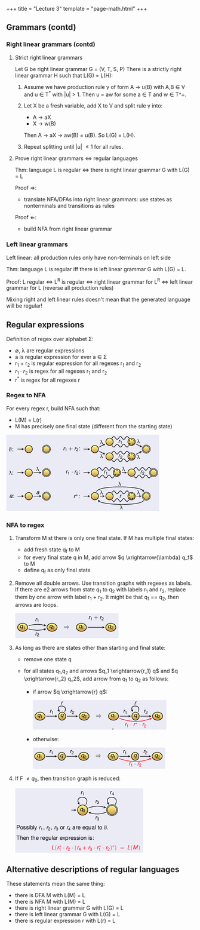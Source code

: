 +++
title = "Lecture 3"
template = "page-math.html"
+++

## Grammars (contd)

### Right linear grammars (contd)

1.  Strict right linear grammars

    Let G be right linear grammar G = (V, T, S, P) There is a strictly
    right linear grammar H such that L(G) = L(H):

    1.  Assume we have production rule γ of form A → u(B) with A,B ∈ V
        and u ∈ T<sup>\*</sup> with \|u\| \> 1. Then u = aw for some a ∈ T and w
        ∈ T\^+.
    2.  Let X be a fresh variable, add X to V and split rule γ into:
        -   A → aX
        -   X → w(B)

        Then A → aX → aw(B) = u(B). So L(G) = L(H).
    3.  Repeat splitting until \|u\|  ≤ 1 for all rules.

2.  Prove right linear grammars ⇔ regular languages

    Thm: language L is regular ⇔ there is right linear grammar G with
    L(G) = L

    Proof ⇒:

    -   translate NFA/DFAs into right linear grammars: use states as
        nonterminals and transitions as rules

    Proof ⇐:

    -   build NFA from right linear grammar

### Left linear grammars

Left linear: all production rules only have non-terminals on left side

Thm: language L is regular iff there is left linear grammar G with L(G) = L.

Proof: L regular ⇔ L<sup>R</sup> is regular ⇔ right linear grammar for L<sup>R</sup> ⇔
left linear grammar for L (reverse all production rules)

Mixing right and left linear rules doesn't mean that the generated
language will be regular!

## Regular expressions

Definition of regex over alphabet Σ:

-   ∅, λ are regular expressions
-   a is regular expression for ever a ∈ Σ
-   r<sub>1</sub> + r<sub>2</sub> is regular expression for all regexes r<sub>1</sub> and r<sub>2</sub>
-   $r_1 \cdot r_2$ is regex for all regexes r<sub>1</sub> and r<sub>2</sub>
-   r<sup>*</sup> is regex for all regexes r

### Regex to NFA

For every regex r, build NFA such that:

-   L(M) = L(r)
-   M has precisely one final state (different from the starting state)

![](86315079efdd412f82bc1195a96910da.png)

### NFA to regex

1.  Transform M st there is only one final state. If M has multiple
    final states:

    -   add fresh state q<sub>f</sub> to M
    -   for every final state q in M, add arrow $q \xrightarrow{\lambda} q_f$ to M
    -   define q<sub>f</sub> as only final state

2.  Remove all double arrows. Use transition graphs with regexes as
    labels. If there are e2 arrows from state q<sub>1</sub> to q<sub>2</sub> with labels
    r<sub>1</sub> and r<sub>2</sub>, replace them by one arrow with label r<sub>1</sub> + r<sub>2</sub>. It
    might be that q<sub>1</sub> == q<sub>2</sub>, then arrows are loops.

    ![](576b1d4dbafe45399c236e5b6f40b60d.png)

3.  As long as there are states other than starting and final state:

    -   remove one state q

    -   for all states q<sub>1</sub>,q<sub>2</sub> and arrows $q_1 \xrightarrow{r_1} q$ and $q \xrightarrow{r_2} q_2$,
        add arrow from q<sub>1</sub> to q<sub>2</sub> as follows:

        -   if arrow $q \xrightarrow{r} q$:

            ![](cb193f47c584401799c6bdedeb273245.png)

        -   otherwise:

            ![](5f853b93cdad4c28bb70b297332f39a7.png)

4.  If F  ≠ *q*<sub>0</sub>, then transition graph is reduced:

    ![](9fa836b5b1d246f4a1ad9c0ce6cb42d5.png)

## Alternative descriptions of regular languages

These statements mean the same thing:

-   there is DFA M with L(M) = L
-   there is NFA M with L(M) = L
-   there is right linear grammar G with L(G) = L
-   there is left linear grammar G with L(G) = L
-   there is regular expression r with L(r) = L
